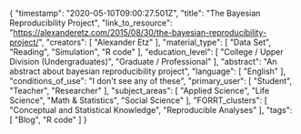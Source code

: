 {
    "timestamp": "2020-05-10T09:00:27.501Z",
    "title": "The Bayesian Reproducibility Project",
    "link_to_resource": "https://alexanderetz.com/2015/08/30/the-bayesian-reproducibility-project/",
    "creators": [
        "Alexander Etz"
    ],
    "material_type": [
        "Data Set",
        "Reading",
        "Simulation",
        "R code"
    ],
    "education_level": [
        "College / Upper Division (Undergraduates)",
        "Graduate / Professional"
    ],
    "abstract": "An abstract about bayesian reproducibility project",
    "language": [
        "English"
    ],
    "conditions_of_use": "I don't see any of these",
    "primary_user": [
        "Student",
        "Teacher",
        "Researcher"
    ],
    "subject_areas": [
        "Applied Science",
        "Life Science",
        "Math & Statistics",
        "Social Science"
    ],
    "FORRT_clusters": [
        "Conceptual and Statistical Knowledge",
        "Reproducible Analyses"
    ],
    "tags": [
        "Blog",
        "R code"
    ]
}